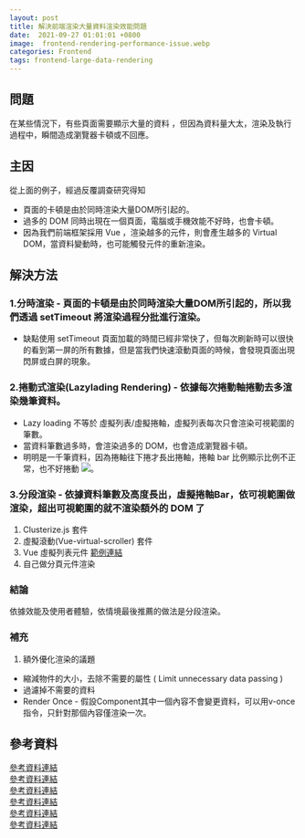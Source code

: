 ```yaml
---
layout: post
title: 解決前端渲染大量資料渲染效能問題
date:  2021-09-27 01:01:01 +0800
image:  frontend-rendering-performance-issue.webp
categories: Frontend
tags: frontend-large-data-rendering 
---
```

## 問題
在某些情況下，有些頁面需要顯示大量的資料 ，但因為資料量大太，渲染及執行過程中，瞬間造成瀏覽器卡頓或不回應。

## 主因
從上面的例子，經過反覆調查研究得知
* 頁面的卡頓是由於同時渲染大量DOM所引起的。
* 過多的 DOM 同時出現在一個頁面，電腦或手機效能不好時，也會卡頓。
* 因為我們前端框架採用 Vue ，渲染越多的元件，則會產生越多的 Virtual DOM，當資料變動時，也可能觸發元件的重新渲染。

## 解決方法 
### 1.分時渲染 - 頁面的卡頓是由於同時渲染大量DOM所引起的，所以我們透過 setTimeout 將渲染過程分批進行渲染。
* 缺點使用 setTimeout 頁面加載的時間已經非常快了，但每次刷新時可以很快的看到第一屏的所有數據，但是當我們快速滾動頁面的時候，會發現頁面出現閃屏或白屏的現象。

### 2.捲動式渲染(Lazylading Rendering) - 依據每次捲動軸捲動去多渲染幾筆資料。
* Lazy loading 不等於 虛擬列表/虛擬捲軸，虛擬列表每次只會渲染可視範圍的筆數。
* 當資料筆數過多時，會渲染過多的 DOM，也會造成瀏覽器卡頓。
* 明明是一千筆資料，因為捲軸往下捲才長出捲軸，捲軸 bar 比例顯示比例不正常，也不好捲動
![](https://i.imgur.com/dostJfa.png)。

### 3.分段渲染 - 依據資料筆數及高度長出，虛擬捲軸Bar，依可視範圍做渲染，超出可視範圍的就不渲染額外的 DOM 了
1. Clusterize.js 套件
2. 虛擬滾動(Vue-virtual-scroller) 套件
3. Vue 虛擬列表元件 [範例連結](https://codesandbox.io/s/virtuallist-1-rp8pi?file=/src/main.js)
4. 自己做分頁元件渲染

### 結論
依據效能及使用者體驗，依情境最後推薦的做法是分段渲染。

### 補充
1. 額外優化渲染的議題
* 縮減物件的大小，去除不需要的屬性 ( Limit unnecessary data passing )
* 過濾掉不需要的資料
* Render Once - 假設Component其中一個內容不會變更資料，可以用v-once指令，只針對那個內容僅渲染一次。

## 參考資料
[參考資料連結](https://juejin.cn/post/6844903938894872589)  
[參考資料連結](https://tangbc.github.io/vue-virtual-scroll-list/#/keep-state)  
[參考資料連結](https://ithelp.ithome.com.tw/articles/10249161)  
[參考資料連結](https://blog.logrocket.com/rendering-large-datasets-vue-js/?fbclid=IwAR2D0Q7_2T9ZdMlL2mAIWO8pDAgtblNMvY_9AUbil6zKN_Qg0IiCziq9j9s)  
[參考資料連結](https://www.cnblogs.com/lhl66/p/13666125.html)  
[參考資料連結](https://medium.com/better-programming/6-ways-to-speed-up-your-vue-js-application-2673a6f1cde4)  